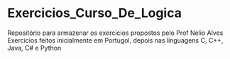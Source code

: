 # Exercicios_Curso_De_Logica
 Repositório para armazenar os exercícios propostos pelo Prof Nelio Alves
Exercicios feitos inicialmente em Portugol, depois nas linguagens C, C++, Java, C# e Python
